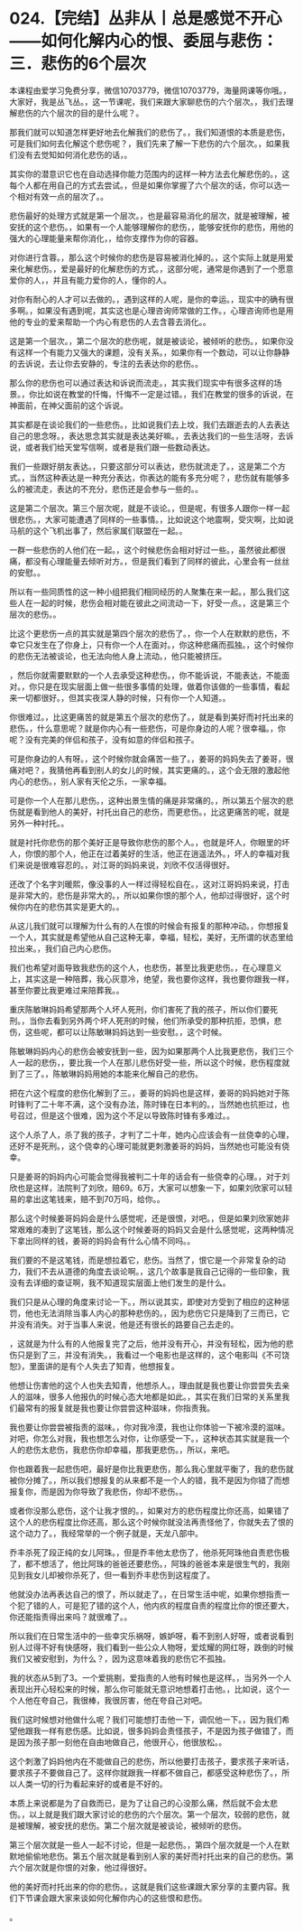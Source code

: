 # 024.【完结】丛非从丨总是感觉不开心——如何化解内心的恨、委屈与悲伤：三．悲伤的6个层次

本课程由爱学习免费分享，微信10703779，微信10703779，海量网课等你哦。，大家好，我是丛飞丛。，这一节课呢，我们来跟大家聊悲伤的六个层次。，我们去理解悲伤的六个层次的目的是什么呢？。

那我们就可以知道怎样更好地去化解我们的悲伤了。，我们知道恨的本质是悲伤，可是我们如何去化解这个悲伤呢？，我们先来了解一下悲伤的六个层次。，如果我们没有去觉知如何消化悲伤的话，。

其实你的潜意识它也在自动选择你能力范围内的这样一种方法去化解悲伤的。，这每个人都在用自己的方式去尝试。，但是如果你掌握了六个层次的话，你可以选一个相对有效一点的层次了。。

悲伤最好的处理方式就是第一个层次。，也是最容易消化的层次，就是被理解，被安抚的这个悲伤。，如果有一个人能够理解你的悲伤，，能够安抚你的悲伤，用他的强大的心理能量来帮你消化，，给你支撑作为你的容器。

对你进行含蓉。，那么这个时候你的悲伤是容易被消化掉的。，这个实际上就是用爱来化解悲伤。，爱是最好的化解悲伤的方式。，这部分呢，通常是你遇到了一个愿意爱你的人，，并且有能力爱你的人，懂你的人。

对你有耐心的人才可以去做的。，遇到这样的人呢，是你的幸运。，现实中的确有很多啊。，如果没有遇到呢，其实这也是心理咨询师常做的工作。，心理咨询师也是用他的专业的爱来帮助一个内心有悲伤的人去含蓉去消化。。

这是第一个层次。，第二个层次的悲伤呢，就是被谈论，被倾听的悲伤。，如果你没有这样一个有能力又强大的课题，没有关系。，如果你有一个数动，可以让你静静的去诉说，去让你去安静的，专注的去表达你的悲伤。。

那么你的悲伤也可以通过表达和诉说而流走。，其实我们现实中有很多这样的场景。，你比如说在教堂的忏悔，忏悔不一定是过错。，我们在教堂的很多的诉说，在神面前，在神父面前的这个诉说。

其实都是在谈论我们的一些悲伤。，比如说我们去上坟，我们去跟逝去的人去表达自己的思念呀。，表达思念其实就是表达美好嘛。，去表达我们的一些生活呀，去诉说，或者我们给天堂写信啊，或者是我们跟一些数动表达。

我们一些跟好朋友表达。，只要这部分可以表达，悲伤就流走了。，这是第二个方式。，当然这种表达是一种充分表达，你表达的能有多充分呢？，悲伤就有能够多么的被流走，表达的不充分，悲伤还是会参与一些的。。

这是第二个层次。第三个层次呢，就是不谈论。，但是呢，有很多人跟你一样一起很悲伤。，大家可能遭遇了同样的一些事情。，比如说这个地震啊，受灾啊，比如说马航的这个飞机出事了，然后家属们联盟在一起。。

一群一些悲伤的人他们在一起。，这个时候悲伤会相对好过一些。，虽然彼此都很痛，都没有心理能量去倾听对方。，但是我们看到了同样的彼此，心里会有一丝丝的安慰。。

所以有一些同质性的这一种小组把我们相同经历的人聚集在来一起。，那么我们这些人在一起的时候，悲伤会相对能在彼此之间流动一下，好受一点。，这是第三个层次的悲伤。。

比这个更悲伤一点的其实就是第四个层次的悲伤了。，你一个人在默默的悲伤，不幸它只发生在了你身上，只有你一个人在面对。，你这种悲痛而孤独。，这个时候你的悲伤无法被谈论，也无法向他人身上流动。，他只能被挤压。

，然后你就需要默默的一个人去承受这种悲伤。，你不能诉说，不能表达，不能面对。，你只是在现实层面上做一些很多事情的处理，做着你该做的一些事情，看起来一切都很好。，但其实夜深人静的时候，只有你一个人知道。。

你很难过。，比这更痛苦的就是第五个层次的悲伤了。，就是看到美好而衬托出来的悲伤。，什么意思呢？就是你内心有一些悲伤，可是你身边的人呢？很幸福。，你呢？没有完美的伴侣和孩子，没有如意的伴侣和孩子。

可是你身边的人有呀。，这个时候你就会痛苦一些了。，姜哥的妈妈失去了姜哥，很痛对吧？，我猜他再看到别人的女儿的时候，其实更痛的。，这个会无限的激起他内心的悲伤。，别人家有天伦之乐，一家幸福。

可是你一个人在那儿悲伤。，这种出景生情的痛是非常痛的。，所以第五个层次的悲伤就是看到他人的美好，衬托出自己的悲伤，而更悲伤。，比这更痛苦的呢，就是另外一种衬托。。

就是衬托你悲伤的那个美好正是导致你悲伤的那个人。，也就是坏人，你眼里的坏人，你恨的那个人，他正在过着美好的生活，他正在逍遥法外。，坏人的幸福对我们来说是很难容忍的。，对江哥的妈妈来说，刘欣不仅活得很好。

还改了个名字刘暖熙，像没事的人一样过得轻松自在。，这对江哥妈妈来说，打击是非常大的，悲伤是非常大的。，所以如果你恨的那个人，他却过得很好，这个时候你内在的悲伤其实是更大的。。

从这儿我们就可以理解为什么有的人在恨的时候会有报复的那种冲动。，你想报复一个人，其实就是希望他从自己这种无辜，幸福，轻松，美好，无所谓的状态里给拉出来。，我们自己内心悲伤。

我们也希望对面导致我悲伤的这个人，也悲伤，甚至比我更悲伤。，在心理意义上，其实这是一种陪葬，我心灰意冷，绝望，我也要你这样，我也要你跟我一样，甚至你要比我更难过来陪葬我。。

重庆陈敏琳妈妈希望那两个人坏人死刑，你们害死了我的孩子，所以你们要死刑。，当你去看到另外两个坏人死刑的时候，他们所承受的那种抗拒，恐惧，悲伤，这些呢，都可以让陈敏琳妈妈达到一些安慰。，这个时候。

陈敏琳妈妈内心的悲伤会被安抚到一些，因为如果那两个人比我更悲伤，我们三个人一起的悲伤，，要比我一个人在那儿悲伤好受一些，所以这个时候，悲伤程度就到了三了。，陈敏琳妈妈用她的本能来化解自己的悲伤。

把在六这个程度的悲伤化解到了三。，姜哥的妈妈也是这样，姜哥的妈妈她对于陈时锋判了二十年不满，这个没有办法，陈时锋在日本判的。，当然她也抗拒过，也号召过，但是这个很难，因为这个不足以导致陈时锋有多难过。。

这个人杀了人，杀了我的孩子，才判了二十年，她内心应该会有一丝侥幸的心理，还好不是死刑。，这个侥幸的心理可能就更刺激姜哥的妈妈，当然她也可能没有侥幸。

只是姜哥的妈妈内心可能会觉得我被判二十年的话会有一些侥幸的心理。，对于刘欣也是这样，法院判了刘欣，赔69。6万，大家可以想象一下，如果刘欣家可以轻易的拿出这笔钱来，赔不到70万吗，给你。。

那么这个时候姜哥妈妈会是什么感觉呢，还是很恨，对吧。，但是如果刘欣家她非常艰难的凑到了这笔钱，那么这个时候姜哥的妈妈又会是什么感觉呢，这两种情况下拿出同样的钱，姜哥的妈妈会有什么心情不同吗。。

我们要的不是这笔钱，而是想拉着它，悲伤。当然了，恨它是一个非常复杂的动力，我们不去从道德的角度去谈论啊。，这几个故事是我自己记得的一些印象，我没有去详细的查证啊，我不知道现实层面上他们发生的是什么。

我们只是从心理的角度来讨论一下。，所以说其实，即使对方受到了相应的这种惩罚，他也无法消除当事人内心的那种悲伤的。，因为悲伤它只是降到了三而已，它并没有消失。对于当事人来说，他是还有很长的路要自己去走的。

，这就是为什么有的人他报复完了之后，他并没有开心，并没有轻松，因为他的悲伤只是到了三，并没有消失。，我看过一个电影也是这样的，这个电影叫《不可饶恕》，里面讲的是有个人失去了知青，他想报复。

他想让伤害他的这个人也失去知青，他想杀人。，理由就是我也要让你尝尝失去亲人的滋味，很多人他报仇的时候心态大地都是如此。，其实在我们日常的关系里我们最常有的报复就是我也要让你尝尝这种滋味，你指责我。

我也要让你尝尝被指责的滋味。，你对我冷漠，我也让你体验一下被冷漠的滋味。对吧，你怎么对我，我也想怎么对你，让你感受一下。，这种状态其实就是我一个人的悲伤太悲伤，我悲伤你却幸福，那我更悲伤。，所以，来吧。

你也跟着我一起悲伤吧，最好是你比我更悲伤，那么我心里就平衡了，我的悲伤就被你分摊了。，所以我们想报复的从来都不是一个人的错，我不是因为你错了而想报复你，而是因为你导致了我悲伤，你却不悲伤。。

或者你没那么悲伤，这个让我才恨的。，如果对方的悲伤程度比你还高，如果错了这个人的悲伤程度比你还高，那么这个时候你就没法再责怪他了，你就失去了恨的这个动力了。，我经常举的一个例子就是，天龙八部中。

乔丰杀死了段正纯的女儿阿珠。，但是乔丰他太悲伤了，他杀死阿珠他自责悲伤极了，都不想活了，他比阿珠的爸爸还要悲伤。，阿珠的爸爸本来是很生气的，我刚见到我女儿却被你杀死了，但一看到乔丰悲伤到这程度了。

他就没办法再表达自己的恨了，所以就走了。，在日常生活中呢，如果你想指责一个犯了错的人，可是犯了错的这个人，他内疚的程度自责的程度比你的恨还要大，你还能指责得出来吗？就很难了。。

所以我们在日常生活中的一些幸灾乐祸呀，嫉妒呀，看不到别人好呀，或者说看到别人过得不好有快感呀，我们看到一些公众人物呀，爱炫耀的网红呀，跌倒的时候我们又被安慰到，为什么？，因为这意味着我的悲伤它不孤独。

我的状态从5到了3。一个爱挑剔，爱指责的人他有时候也是这样。，当另外一个人表现出开心轻松来的时候，那么你可能就无意识地想着打击他。，比如说，这个一个人他在夸自己，我很棒，我很厉害，他在夸自己对吧。

我们这时候想对他做什么呢？我们可能想打击他一下，调侃他一下。，因为我们希望他跟我一样有悲伤感。比如说，很多妈妈会责怪孩子，不是因为孩子做错了，而是因为孩子那一刻他在自由地做自己，他很开心，他很放松。。

这个刺激了妈妈他内在不能做自己的悲伤，所以他要打击孩子，要求孩子来听话，要求孩子不要做自己了。这样你就跟我一样都不做自己，都感受这种悲伤了。，所以人类一切的行为看起来好的或者是不好的。

本质上来说都是为了自救而已，是为了让自己的心没那么痛，然后就不会太悲伤。，以上就是我们跟大家讨论的悲伤的六个层次。第一个层次，较弱的悲伤，就是被理解，被安抚的悲伤。第二个层次就是被谈论，被倾听的悲伤。

第三个层次就是一些人一起不讨论，但是一起悲伤。，第四个层次就是一个人在默默地偷偷地悲伤。第五个层次就是看到别人家的美好而衬托出来的自己的悲伤。第六个层次就是你恨的对象，他过得很好。

他的美好而衬托出来的你的悲伤。，这就是我们这些课跟大家分享的主要内容。我们下节课会跟大家来谈如何化解你内心的这些恨和悲伤。

。
